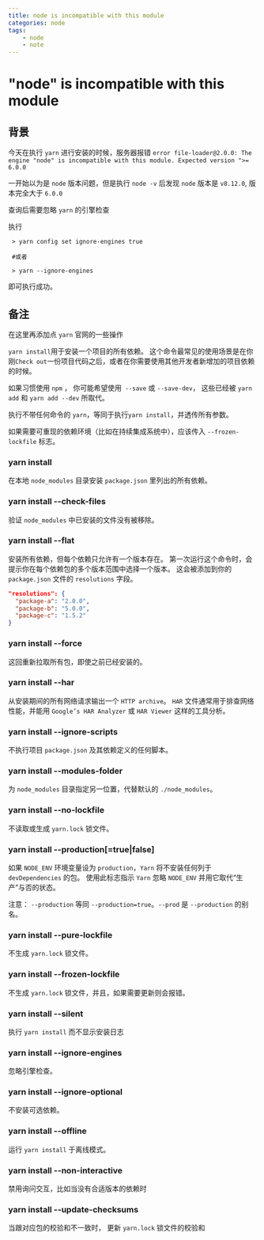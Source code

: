 ```yaml
---
title: node is incompatible with this module
categories: node
tags:
    - node
    - note
---
```


# "node" is incompatible with this module

## 背景

今天在执行 `yarn` 进行安装的时候，服务器报错 `error file-loader@2.0.0: The engine "node" is incompatible with this module. Expected version ">= 6.0.0`

一开始以为是 `node` 版本问题，但是执行 `node -v` 后发现 `node` 版本是 `v8.12.0`, 版本完全大于 `6.0.0`

查询后需要忽略 `yarn` 的引擎检查

执行

```shell
 > yarn config set ignore-engines true

 #或者

 > yarn --ignore-engines
```

即可执行成功。

## 备注

在这里再添加点 `yarn` 官网的一些操作

`yarn install`用于安装一个项目的所有依赖。 这个命令最常见的使用场景是在你刚`Check out`一份项目代码之后，或者在你需要使用其他开发者新增加的项目依赖的时候。

如果习惯使用 `npm` ， 你可能希望使用` --save` 或 `--save-dev`， 这些已经被 `yarn add` 和 `yarn add --dev` 所取代。

执行不带任何命令的 `yarn`，等同于执行`yarn install`，并透传所有参数。

如果需要可重现的依赖环境（比如在持续集成系统中），应该传入 `--frozen-lockfile` 标志。

### yarn install
在本地 `node_modules` 目录安装 `package.json` 里列出的所有依赖。

### yarn install --check-files
验证 `node_modules` 中已安装的文件没有被移除。

### yarn install --flat
安装所有依赖，但每个依赖只允许有一个版本存在。 第一次运行这个命令时，会提示你在每个依赖包的多个版本范围中选择一个版本。 这会被添加到你的 `package.json` 文件的 `resolutions` 字段。

```json
"resolutions": {
  "package-a": "2.0.0",
  "package-b": "5.0.0",
  "package-c": "1.5.2"
}
```
### yarn install --force
这回重新拉取所有包，即使之前已经安装的。

### yarn install --har
从安装期间的所有网络请求输出一个 `HTTP archive`。 `HAR` 文件通常用于排查网络性能，并能用 `Google’s HAR Analyzer` 或 `HAR Viewer` 这样的工具分析。

### yarn install --ignore-scripts
不执行项目 `package.json` 及其依赖定义的任何脚本。

### yarn install --modules-folder <path>
为 `node_modules` 目录指定另一位置，代替默认的 `./node_modules`。

### yarn install --no-lockfile
不读取或生成 `yarn.lock` 锁文件。

### yarn install --production[=true|false]
如果 `NODE_ENV` 环境变量设为 `production`，`Yarn` 将不安装任何列于 `devDependencies` 的包。 使用此标志指示 `Yarn` 忽略 `NODE_ENV` 并用它取代“生产”与否的状态。

注意： `--production` 等同 `--production=true`。`--prod` 是 `--production` 的别名。

### yarn install --pure-lockfile
不生成 `yarn.lock` 锁文件。

### yarn install --frozen-lockfile
不生成 `yarn.lock` 锁文件，并且，如果需要更新则会报错。

### yarn install --silent
执行 `yarn install` 而不显示安装日志

### yarn install --ignore-engines
忽略引擎检查。

### yarn install --ignore-optional
不安装可选依赖。

### yarn install --offline
运行 `yarn install` 于离线模式。

### yarn install --non-interactive
禁用询问交互，比如当没有合适版本的依赖时

### yarn install --update-checksums
当跟对应包的校验和不一致时， 更新 `yarn.lock` 锁文件的校验和



